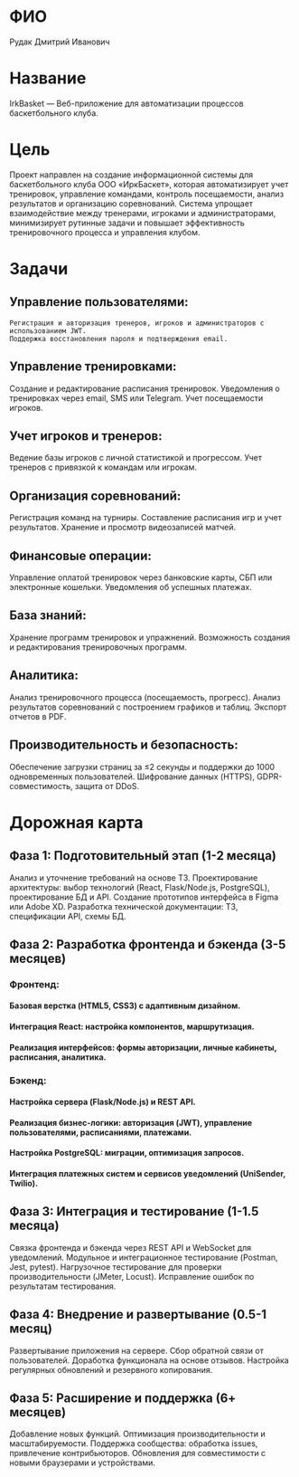 # ФИО
Рудак Дмитрий Иванович

# Название
IrkBasket — Веб-приложение для автоматизации процессов баскетбольного клуба.

# Цель
Проект направлен на создание информационной системы для баскетбольного клуба ООО «ИркБаскет», которая автоматизирует учет тренировок, управление командами, контроль посещаемости, анализ результатов и организацию соревнований. 
Система упрощает взаимодействие между тренерами, игроками и администраторами, минимизирует рутинные задачи и повышает эффективность тренировочного процесса и управления клубом.

# Задачи
## Управление пользователями:
```
Регистрация и авторизация тренеров, игроков и администраторов с использованием JWT.
Поддержка восстановления пароля и подтверждения email.
```
## Управление тренировками:
Создание и редактирование расписания тренировок.
Уведомления о тренировках через email, SMS или Telegram.
Учет посещаемости игроков.
## Учет игроков и тренеров:
Ведение базы игроков с личной статистикой и прогрессом.
Учет тренеров с привязкой к командам или игрокам.
## Организация соревнований:
Регистрация команд на турниры.
Составление расписания игр и учет результатов.
Хранение и просмотр видеозаписей матчей.
## Финансовые операции:
Управление оплатой тренировок через банковские карты, СБП или электронные кошельки.
Уведомления об успешных платежах.
## База знаний:
Хранение программ тренировок и упражнений.
Возможность создания и редактирования тренировочных программ.
## Аналитика:
Анализ тренировочного процесса (посещаемость, прогресс).
Анализ результатов соревнований с построением графиков и таблиц.
Экспорт отчетов в PDF.
## Производительность и безопасность:
Обеспечение загрузки страниц за ≤2 секунды и поддержки до 1000 одновременных пользователей.
Шифрование данных (HTTPS), GDPR-совместимость, защита от DDoS.

# Дорожная карта
## Фаза 1: Подготовительный этап (1-2 месяца)
Анализ и уточнение требований на основе ТЗ.
Проектирование архитектуры: выбор технологий (React, Flask/Node.js, PostgreSQL), проектирование БД и API.
Создание прототипов интерфейса в Figma или Adobe XD.
Разработка технической документации: ТЗ, спецификации API, схемы БД.

## Фаза 2: Разработка фронтенда и бэкенда (3-5 месяцев)
### Фронтенд:
#### Базовая верстка (HTML5, CSS3) с адаптивным дизайном.
#### Интеграция React: настройка компонентов, маршрутизация.
#### Реализация интерфейсов: формы авторизации, личные кабинеты, расписания, аналитика.
### Бэкенд:
#### Настройка сервера (Flask/Node.js) и REST API.
#### Реализация бизнес-логики: авторизация (JWT), управление пользователями, расписаниями, платежами.
#### Настройка PostgreSQL: миграции, оптимизация запросов.
#### Интеграция платежных систем и сервисов уведомлений (UniSender, Twilio).

## Фаза 3: Интеграция и тестирование (1-1.5 месяца)
Связка фронтенда и бэкенда через REST API и WebSocket для уведомлений.
Модульное и интеграционное тестирование (Postman, Jest, pytest).
Нагрузочное тестирование для проверки производительности (JMeter, Locust).
Исправление ошибок по результатам тестирования.

## Фаза 4: Внедрение и развертывание (0.5-1 месяц)
Развертывание приложения на сервере.
Сбор обратной связи от пользователей.
Доработка функционала на основе отзывов.
Настройка регулярных обновлений и резервного копирования.

## Фаза 5: Расширение и поддержка (6+ месяцев)
Добавление новых функций.
Оптимизация производительности и масштабируемости.
Поддержка сообщества: обработка issues, привлечение контрибьюторов.
Обновления для совместимости с новыми браузерами и устройствами.
